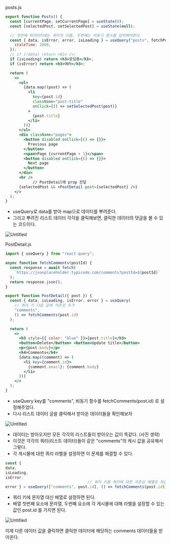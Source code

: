 posts.js

```jsx
export function Posts() {
  const [currentPage, setCurrentPage] = useState(0);
  const [selectedPost, setSelectedPost] = useState(null);

  // 첫번째 파라미터에는 쿼리의 이름, 두번째는 비동기 함수를 입력해야한다.
  const { data, isError, error, isLoading } = useQuery("posts", fetchPosts, {
    staleTime: 2000,
  });
  // if (!data) return <div />;
  if (isLoading) return <h3>로딩중</h3>;
  if (isError) return <h3>에러</h3>;

  return (
    <>
      <ul>
        {data.map((post) => (
          <li
            key={post.id}
            className="post-title"
            onClick={() => setSelectedPost(post)}
          >
            {post.title}
          </li>
        ))}
      </ul>
      <div className="pages">
        <button disabled onClick={() => {}}>
          Previous page
        </button>
        <span>Page {currentPage + 1}</span>
        <button disabled onClick={() => {}}>
          Next page
        </button>
      </div>
      <hr />
			// PostDetail에 prop 전달
      {selectedPost && <PostDetail post={selectedPost} />}
    </>
  );
}
```

- useQuery로 data를 받아 map으로 데이터를 뿌려준다.
- 그리고 뿌려진 리스트 데이터 각각을 클릭해보면, 클릭한 데이터의 댓글을 볼 수 있는 코드이다.

![Untitled](https://s3-us-west-2.amazonaws.com/secure.notion-static.com/b0232bcf-e0ef-4f48-a3ff-92859f507586/Untitled.png)

PostDetail.js

```jsx
import { useQuery } from "react-query";

async function fetchComments(postId) {
  const response = await fetch(
    `https://jsonplaceholder.typicode.com/comments?postId=${postId}`
  );
  return response.json();
}

export function PostDetail({ post }) {
  const { data, isLoading, isError, error } = useQuery(
    // 쿼리 키 다음 값에 의존성 추가
    "comments",
    () => fetchComments(post.id)
  );

  return (
    <>
      <h3 style={{ color: "blue" }}>{post.title}</h3>
      <button>Delete</button> <button>Update title</button>
      <p>{post.body}</p>
      <h4>Comments</h4>
      {data.map((comment) => (
        <li key={comment.id}>
          {comment.email}: {comment.body}
        </li>
      ))}
    </>
  );
}
```

- useQuery key를 "comments", 비동기 함수를 fetchComments(post.id) 로 설정해주었다.
- 다시 리스트 데이터 글을 클릭해서 받아온 데이터들을 확인해보자

![Untitled](https://s3-us-west-2.amazonaws.com/secure.notion-static.com/34134de2-71e7-47e7-8f1a-a4a940bc0c3e/Untitled.png)

- 데이터는 받아오지만 모든 각각의 리스트들이 받아오는 값이 똑같다. (사진 생략)
- 이것은 각각의 쿼리(리스트 데이터)들이 같은 "comments"의 캐시 값을 공유해서 그렇다.
- 각 게시물에 대한 쿼리 라벨을 설정하면 이 문제를 해결할 수 있다.

```jsx
const { 
data, 
isLoading, 
isError, 
									// 쿼리 키를 쿼리에 대한 의존성 배열로 취급
error } = useQuery(["comments", post.id], () => fetchComments(post.id));
```

- 쿼리 키에 문자열 대신 배열로 설정하면 된다.
- 배열 첫번째 요소에 문자열, 두번째 요소에 각 게시물에 대해 라벨을 설정할 수 있는 값인 post.id 를 가지면 된다.

![Untitled](https://s3-us-west-2.amazonaws.com/secure.notion-static.com/aa3c8600-3583-4e7e-9994-90f46cada2e6/Untitled.png)

이제 다른 데이터 값을 클릭하면 클릭한 데이터에 해당하는 comments 데이터들을 받아온다.
